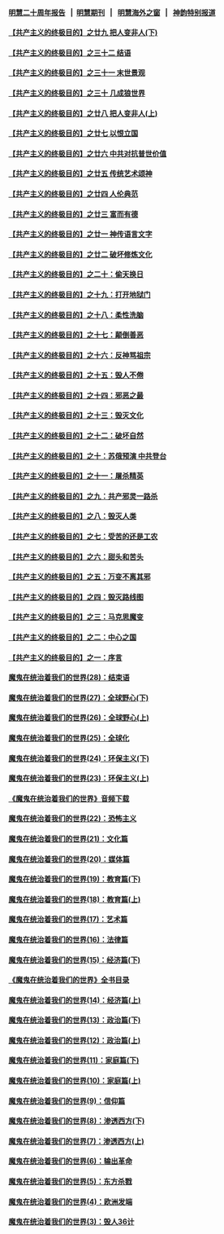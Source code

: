 #### [明慧二十周年报告](https://github.com/gfw-breaker/mh-reports/blob/master/README.md?t=07221821) &nbsp;&nbsp;|&nbsp;&nbsp;[明慧期刊](https://github.com/gfw-breaker/mh-qikan) &nbsp;&nbsp;|&nbsp;&nbsp; [明慧海外之窗](https://github.com/gfw-breaker/mh-news/blob/master/README.md?t=07221821) &nbsp;&nbsp;|&nbsp;&nbsp; [神韵特别报道](https://github.com/gfw-breaker/mh-news/blob/master/shenyun.md?t=07221821) 

#### [【共产主义的终极目的】之廿九 把人变非人(下)](../pages/nsc422/n11344140.md?t=07221821) 

#### [【共产主义的终极目的】之三十二 结语](../pages/nsc422/n11360535.md?t=07221821) 

#### [【共产主义的终极目的】之三十一 末世景观](../pages/nsc422/n11351129.md?t=07221821) 

#### [【共产主义的终极目的】之三十 几成狼世界](../pages/nsc422/n11348280.md?t=07221821) 

#### [【共产主义的终极目的】之廿八 把人变非人(上)](../pages/nsc422/n11340492.md?t=07221821) 

#### [【共产主义的终极目的】之廿七 以恨立国](../pages/nsc422/n11336944.md?t=07221821) 

#### [【共产主义的终极目的】之廿六 中共对抗普世价值](../pages/nsc422/n11324785.md?t=07221821) 

#### [【共产主义的终极目的】之廿五 传统艺术颂神](../pages/nsc422/n11296396.md?t=07221821) 

#### [【共产主义的终极目的】之廿四 人伦典范](../pages/nsc422/n11296397.md?t=07221821) 

#### [【共产主义的终极目的】之廿三 富而有德](../pages/nsc422/n11283598.md?t=07221821) 

#### [【共产主义的终极目的】之廿一 神传语言文字](../pages/nsc422/n11263265.md?t=07221821) 

#### [【共产主义的终极目的】之廿二 破坏修炼文化](../pages/nsc422/n11245728.md?t=07221821) 

#### [【共产主义的终极目的】之二十：偷天换日](../pages/nsc422/n11238846.md?t=07221821) 

#### [【共产主义的终极目的】之十九：打开地狱门](../pages/nsc422/n11206376.md?t=07221821) 

#### [【共产主义的终极目的】之十八：柔性洗脑](../pages/nsc422/n11199994.md?t=07221821) 

#### [【共产主义的终极目的】之十七：颠倒善恶](../pages/nsc422/n11179782.md?t=07221821) 

#### [【共产主义的终极目的】之十六：反神骂祖宗](../pages/nsc422/n11166798.md?t=07221821) 

#### [【共产主义的终极目的】之十五：毁人不倦](../pages/nsc422/n11166792.md?t=07221821) 

#### [【共产主义的终极目的】之十四：邪恶之最](../pages/nsc422/n11150249.md?t=07221821) 

#### [【共产主义的终极目的】之十三：毁灭文化](../pages/nsc422/n11135227.md?t=07221821) 

#### [【共产主义的终极目的】之十二：破坏自然](../pages/nsc422/n11135214.md?t=07221821) 

#### [【共产主义的终极目的】之十：苏俄预演 中共登台](../pages/nsc422/n11118424.md?t=07221821) 

#### [【共产主义的终极目的】之十一：屠杀精英](../pages/nsc422/n11118442.md?t=07221821) 

#### [【共产主义的终极目的】之九：共产邪灵一路杀](../pages/nsc422/n11114139.md?t=07221821) 

#### [【共产主义的终极目的】之八：毁灭人类](../pages/nsc422/n11108503.md?t=07221821) 

#### [【共产主义的终极目的】之七：受苦的还是工农](../pages/nsc422/n11101809.md?t=07221821) 

#### [【共产主义的终极目的】之六：甜头和苦头](../pages/nsc422/n11096971.md?t=07221821) 

#### [【共产主义的终极目的】之五：万变不离其邪](../pages/nsc422/n11091285.md?t=07221821) 

#### [【共产主义的终极目的】之四：毁灭路线图](../pages/nsc422/n11086284.md?t=07221821) 

#### [【共产主义的终极目的】之三：马克思魔变](../pages/nsc422/n11061941.md?t=07221821) 

#### [【共产主义的终极目的】之二：中心之国](../pages/nsc422/n11047728.md?t=07221821) 

#### [【共产主义的终极目的】之一：序言](../pages/nsc422/n11086077.md?t=07221821) 

#### [魔鬼在统治着我们的世界(28)：结束语](../pages/nsc422/n10936246.md?t=07221821) 

#### [魔鬼在统治着我们的世界(27)：全球野心(下)](../pages/nsc422/n10928319.md?t=07221821) 

#### [魔鬼在统治着我们的世界(26)：全球野心(上)](../pages/nsc422/n10900318.md?t=07221821) 

#### [魔鬼在统治着我们的世界(25)：全球化](../pages/nsc422/n10788205.md?t=07221821) 

#### [魔鬼在统治着我们的世界(24)：环保主义(下)](../pages/nsc422/n10695307.md?t=07221821) 

#### [魔鬼在统治着我们的世界(23)：环保主义(上)](../pages/nsc422/n10688613.md?t=07221821) 

#### [《魔鬼在统治着我们的世界》音频下载](../pages/nsc422/n10635553.md?t=07221821) 

#### [魔鬼在统治着我们的世界(22)：恐怖主义](../pages/nsc422/n10614727.md?t=07221821) 

#### [魔鬼在统治着我们的世界(21)：文化篇](../pages/nsc422/n10597706.md?t=07221821) 

#### [魔鬼在统治着我们的世界(20)：媒体篇](../pages/nsc422/n10586579.md?t=07221821) 

#### [魔鬼在统治着我们的世界(19)：教育篇(下)](../pages/nsc422/n10564808.md?t=07221821) 

#### [魔鬼在统治着我们的世界(18)：教育篇(上)](../pages/nsc422/n10526970.md?t=07221821) 

#### [魔鬼在统治着我们的世界(17)：艺术篇](../pages/nsc422/n10499093.md?t=07221821) 

#### [魔鬼在统治着我们的世界(16)：法律篇](../pages/nsc422/n10485969.md?t=07221821) 

#### [魔鬼在统治着我们的世界(15)：经济篇(下)](../pages/nsc422/n10469975.md?t=07221821) 

#### [《魔鬼在统治着我们的世界》全书目录](../pages/nsc422/n10464261.md?t=07221821) 

#### [魔鬼在统治着我们的世界(14)：经济篇(上)](../pages/nsc422/n10457370.md?t=07221821) 

#### [魔鬼在统治着我们的世界(13)：政治篇(下)](../pages/nsc422/n10448270.md?t=07221821) 

#### [魔鬼在统治着我们的世界(12)：政治篇(上)](../pages/nsc422/n10444576.md?t=07221821) 

#### [魔鬼在统治着我们的世界(11)：家庭篇(下)](../pages/nsc422/n10440961.md?t=07221821) 

#### [魔鬼在统治着我们的世界(10)：家庭篇(上)](../pages/nsc422/n10435448.md?t=07221821) 

#### [魔鬼在统治着我们的世界(9)：信仰篇](../pages/nsc422/n10432159.md?t=07221821) 

#### [魔鬼在统治着我们的世界(8)：渗透西方(下)](../pages/nsc422/n10429603.md?t=07221821) 

#### [魔鬼在统治着我们的世界(7)：渗透西方(上)](../pages/nsc422/n10426013.md?t=07221821) 

#### [魔鬼在统治着我们的世界(6)：输出革命](../pages/nsc422/n10421536.md?t=07221821) 

#### [魔鬼在统治着我们的世界(5)：东方杀戮](../pages/nsc422/n10417707.md?t=07221821) 

#### [魔鬼在统治着我们的世界(4)：欧洲发端](../pages/nsc422/n10414890.md?t=07221821) 

#### [魔鬼在统治着我们的世界(3)：毁人36计](../pages/nsc422/n10411583.md?t=07221821) 

